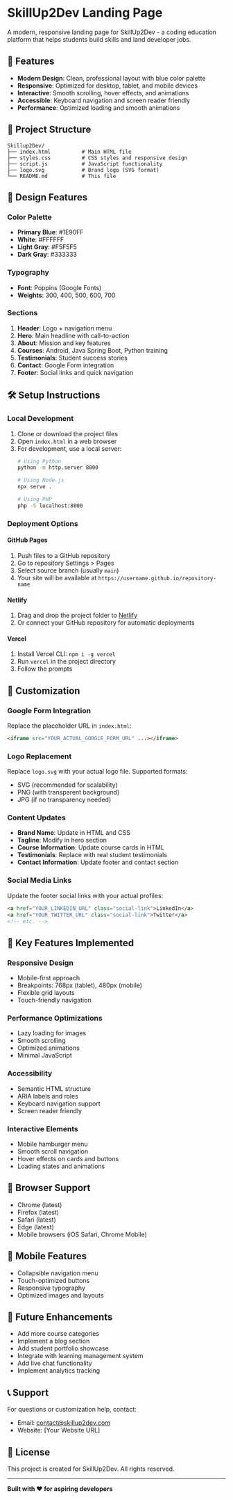 # SkillUp2Dev Landing Page

A modern, responsive landing page for SkillUp2Dev - a coding education platform that helps students build skills and land developer jobs.

## 🚀 Features

- **Modern Design**: Clean, professional layout with blue color palette
- **Responsive**: Optimized for desktop, tablet, and mobile devices
- **Interactive**: Smooth scrolling, hover effects, and animations
- **Accessible**: Keyboard navigation and screen reader friendly
- **Performance**: Optimized loading and smooth animations

## 📁 Project Structure

```
Skillup2Dev/
├── index.html          # Main HTML file
├── styles.css          # CSS styles and responsive design
├── script.js           # JavaScript functionality
├── logo.svg            # Brand logo (SVG format)
└── README.md           # This file
```

## 🎨 Design Features

### Color Palette
- **Primary Blue**: #1E90FF
- **White**: #FFFFFF  
- **Light Gray**: #F5F5F5
- **Dark Gray**: #333333

### Typography
- **Font**: Poppins (Google Fonts)
- **Weights**: 300, 400, 500, 600, 700

### Sections
1. **Header**: Logo + navigation menu
2. **Hero**: Main headline with call-to-action
3. **About**: Mission and key features
4. **Courses**: Android, Java Spring Boot, Python training
5. **Testimonials**: Student success stories
6. **Contact**: Google Form integration
7. **Footer**: Social links and quick navigation

## 🛠️ Setup Instructions

### Local Development
1. Clone or download the project files
2. Open `index.html` in a web browser
3. For development, use a local server:
   ```bash
   # Using Python
   python -m http.server 8000
   
   # Using Node.js
   npx serve .
   
   # Using PHP
   php -S localhost:8000
   ```

### Deployment Options

#### GitHub Pages
1. Push files to a GitHub repository
2. Go to repository Settings > Pages
3. Select source branch (usually `main`)
4. Your site will be available at `https://username.github.io/repository-name`

#### Netlify
1. Drag and drop the project folder to [Netlify](https://netlify.com)
2. Or connect your GitHub repository for automatic deployments

#### Vercel
1. Install Vercel CLI: `npm i -g vercel`
2. Run `vercel` in the project directory
3. Follow the prompts

## 📝 Customization

### Google Form Integration
Replace the placeholder URL in `index.html`:
```html
<iframe src="YOUR_ACTUAL_GOOGLE_FORM_URL" ...></iframe>
```

### Logo Replacement
Replace `logo.svg` with your actual logo file. Supported formats:
- SVG (recommended for scalability)
- PNG (with transparent background)
- JPG (if no transparency needed)

### Content Updates
- **Brand Name**: Update in HTML and CSS
- **Tagline**: Modify in hero section
- **Course Information**: Update course cards in HTML
- **Testimonials**: Replace with real student testimonials
- **Contact Information**: Update footer and contact section

### Social Media Links
Update the footer social links with your actual profiles:
```html
<a href="YOUR_LINKEDIN_URL" class="social-link">LinkedIn</a>
<a href="YOUR_TWITTER_URL" class="social-link">Twitter</a>
<!-- etc. -->
```

## 🎯 Key Features Implemented

### Responsive Design
- Mobile-first approach
- Breakpoints: 768px (tablet), 480px (mobile)
- Flexible grid layouts
- Touch-friendly navigation

### Performance Optimizations
- Lazy loading for images
- Smooth scrolling
- Optimized animations
- Minimal JavaScript

### Accessibility
- Semantic HTML structure
- ARIA labels and roles
- Keyboard navigation support
- Screen reader friendly

### Interactive Elements
- Mobile hamburger menu
- Smooth scroll navigation
- Hover effects on cards and buttons
- Loading states and animations

## 🔧 Browser Support

- Chrome (latest)
- Firefox (latest)
- Safari (latest)
- Edge (latest)
- Mobile browsers (iOS Safari, Chrome Mobile)

## 📱 Mobile Features

- Collapsible navigation menu
- Touch-optimized buttons
- Responsive typography
- Optimized images and layouts

## 🚀 Future Enhancements

- Add more course categories
- Implement a blog section
- Add student portfolio showcase
- Integrate with learning management system
- Add live chat functionality
- Implement analytics tracking

## 📞 Support

For questions or customization help, contact:
- Email: contact@skillup2dev.com
- Website: [Your Website URL]

## 📄 License

This project is created for SkillUp2Dev. All rights reserved.

---

**Built with ❤️ for aspiring developers**